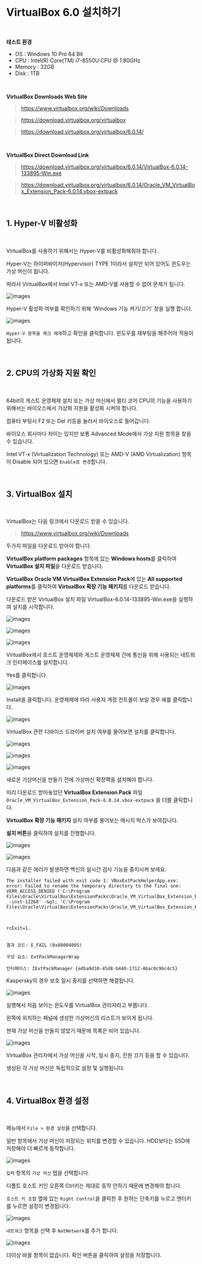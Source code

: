 # VirtualBox 6.0 설치하기

<br/>

**테스트 환경**

- OS : Windows 10 Pro 64 Bit
- CPU : Intel(R) Core(TM) i7-8550U CPU @ 1.80GHz
- Memory : 32GB
- Disk : 1TB

<br/>

**VirtualBox Downloads Web Site**

> https://www.virtualbox.org/wiki/Downloads

> https://download.virtualbox.org/virtualbox

> https://download.virtualbox.org/virtualbox/6.0.14/

<br/>

**VirtualBox Direct Download Link**

> https://download.virtualbox.org/virtualbox/6.0.14/VirtualBox-6.0.14-133895-Win.exe

> https://download.virtualbox.org/virtualbox/6.0.14/Oracle_VM_VirtualBox_Extension_Pack-6.0.14.vbox-extpack

<br/>

## 1. Hyper-V 비활성화

<br/>

VirtualBox를 사용하기 위해서는 Hyper-V를 비활성화해줘야 합니다.

Hyper-V는 하이퍼바이저(Hypervisor) TYPE 1이라서 설치만 되어 있어도 윈도우는 가상 머신이 됩니다.

따라서 VirtualBox에서 Intel VT-x 또는 AMD-V를 사용할 수 없어 문제가 됩니다.

![images](images/2019-10-18_1508_01.png)

Hyper-V 활성화 여부를 확인하기 위해 'Windows 기능 켜기/끄기' 창을 실행 합니다.

![images](images/2019-10-18_1508_02.png)

`Hyper-V 항목을 체크 해제`하고 확인을 클릭합니다. 윈도우를 재부팅을 해주어야 적용이 됩니다.

<br/>

## 2. CPU의 가상화 지원 확인

<br/>

64bit의 게스트 운영체제 설치 또는 가상 머신에서 멀티 코어 CPU의 기능을 사용하기 위해서는 바이오스에서 가상화 지원을 활성화 시켜야 합니다.

컴퓨터 부팅시 F2 또는 Del 키등을 눌러서 바이오스로 들어갑니다.

바이오스 회사마다 차이는 있지만 보통 Advanced Mode에서 가상 지원 항목을 찾을 수 있습니다.

Intel VT-x (Virtualization Technology) 또는 AMD-V (AMD Virtualization) 항목이 Disable 되어 있으면 `Enable로 변경`합니다.

<br/>

## 3. VirtualBox 설치

<br/>

VirtualBox는 다음 링크에서 다운로드 받을 수 있습니다.

> https://www.virtualbox.org/wiki/Downloads

두가지 파일을 다운로드 받아야 합니다.

**VirtualBox platform packages** 항목에 있는 **Windows hosts**를 클릭하여 **VirtualBox 설치 파일**을 다운로드 받습니다.

**VirtualBox Oracle VM VirtualBox Extension Pack**에 있는 **All supported platforms**를 클릭하여 **VirtualBox 확장 기능 패키지**를 다운로드 받습니다.

다운로드 받은 VirtualBox 설치 파일 VirtualBox-6.0.14-133895-Win.exe을 실행하여 설치를 시작합니다.

![images](images/2019-10-18_1508_03.png)

![images](images/2019-10-18_1508_04.png)

![images](images/2019-10-18_1508_05.png)

VirtualBox에서 호스트 운영체제와 게스트 운영체제 간에 통신을 위해 사용되는 네트워크 인터페이스를 설치합니다.

Yes를 클릭합니다.

![images](images/2019-10-18_1508_06.png)

Install을 클릭합니다. 운영체제에 따라 사용자 계정 컨트롤이 보일 경우 예를 클릭합니다.

![images](images/2019-10-18_1508_07.png)

VirtualBox 관련 디바이스 드라이버 설치 여부를 물어보면 설치를 클릭합니다.

![images](images/2019-10-18_1508_08.png)

![images](images/2019-10-18_1508_09.png)

![images](images/2019-10-18_1508_10.png)

새로운 가상머신을 만들기 전에 가상머신 확장팩을 설치해야 합니다.

미리 다운로드 받아놓았던 **VirtualBox Extension Pack** 파일 `Oracle_VM_VirtualBox_Extension_Pack-6.0.14.vbox-extpack` 을 더블 클릭합니다.

**VirtualBox 확장 기능 패키지** 설치 여부를 물어보는 메시지 박스가 보여집니다.

**설치 버튼**을 클릭하여 설치를 진행합니다.

![images](images/2019-10-18_1508_11.png)

![images](images/2019-10-18_1508_12.png)

다음과 같은 에러가 발생하면 백신의 실시간 검사 기능을 중지시켜 보세요.

```
The installer failed with exit code 1: VBoxExtPackHelperApp.exe: error: Failed to rename the temporary directory to the final one: VERR_ACCESS_DENIED ('C:\Program Files\Oracle\VirtualBox\ExtensionPacks\Oracle_VM_VirtualBox_Extension_Pack-_-inst-12268' -&gt; 'C:\Program Files\Oracle\VirtualBox\ExtensionPacks\Oracle_VM_VirtualBox_Extension_Pack')



rcExit=1.


결과 코드: E_FAIL (0x80004005)

구성 요소: ExtPackManagerWrap

인터페이스: IExtPackManager {edba9d10-45d8-b440-1712-46ac0c9bc4c5}
```

Kaspersky의 경우 보호 일시 중지를 선택하면 해결됩니다.

![images](images/2019-10-18_1508_13.png)

실행해서 처음 보이는 윈도우를 VirtualBox 관리자라고 부릅니다.

왼쪽에 위치하는 패널에 생성한 가상머신의 리스트가 보이게 됩니다.

현재 가상 머신을 만들지 않았기 때문에 목록은 비어 있습니다.

![images](images/2019-10-18_1508_14.png)

VirtualBox 관리자에서 가상 머신을 시작, 일시 중지, 전원 끄기 등을 할 수 있습니다.

생성된 각 가상 머신은 독립적으로 설정 및 실행됩니다.

<br/>

## 4. VirtualBox 환경 설정

<br/>

메뉴에서 `File > 환경 설정`을 선택합니다.

일반 항목에서 가상 머신이 저장되는 위치를 변경할 수 있습니다. HDD보다는 SSD에 저장해야 더 빠르게 동작합니다.

![images](images/2019-10-18_1508_15.png)

`입력` 항목의 `가상 머신` 탭을 선택합니다.

디폴트 호스트 키인 오른쪽 Ctrl키는 제대로 동작 안하기 때문에 변경해야 합니다.

`호스트 키 조합` 옆에 있는 `Right Control`을 클릭한 후 원하는 단축키를 누르고 엔터키를 누르면 설정이 변경됩니다.

![images](images/2019-10-18_1508_16.png)

`네트워크` 항목을 선택 후 `NatNetwork`를 추가 합니다.

![images](images/2019-10-18_1508_34.png)

더이상 바꿀 항목이 없습니다. 확인 버튼을 클릭하여 설정을 저장합니다.

